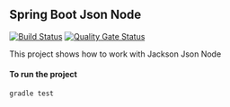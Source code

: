 Spring Boot Json Node
----------------------------

[![Build Status](https://travis-ci.com/josdem/spring-boot-node-object.svg?branch=master)](https://travis-ci.com/josdem/spring-boot-node-object)
[![Quality Gate Status](https://sonar.josdem.io/api/project_badges/measure?project=com.jos.dem.springboot.node.object%3Aspring-boot-node-object&metric=alert_status)](https://sonar.josdem.io/dashboard?id=com.jos.dem.springboot.node.object%3Aspring-boot-node-object)

This project shows how to work with Jackson Json Node

#### To run the project

```bash
gradle test
```

